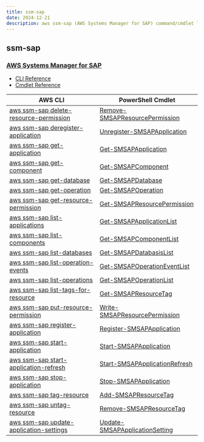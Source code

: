 ```yaml
---
title: ssm-sap
date: 2024-12-21
description: aws ssm-sap (AWS Systems Manager for SAP) command/cmdlet list.
---
```


## ssm-sap

### [AWS Systems Manager for SAP](https://aws.amazon.com/systems-manager/)

* [CLI Reference](https://awscli.amazonaws.com/v2/documentation/api/latest/reference/ssm-sap/index.html)
* [Cmdlet Reference](https://docs.aws.amazon.com/powershell/latest/reference/items/SsmSap_cmdlets.html)

|AWS CLI|PowerShell Cmdlet|
|----|----|
|[aws ssm-sap delete-resource-permission](https://awscli.amazonaws.com/v2/documentation/api/latest/reference/ssm-sap/delete-resource-permission.html)|[Remove-SMSAPResourcePermission](https://docs.aws.amazon.com/powershell/latest/reference/items/Remove-SMSAPResourcePermission.html)|
|[aws ssm-sap deregister-application](https://awscli.amazonaws.com/v2/documentation/api/latest/reference/ssm-sap/deregister-application.html)|[Unregister-SMSAPApplication](https://docs.aws.amazon.com/powershell/latest/reference/items/Unregister-SMSAPApplication.html)|
|[aws ssm-sap get-application](https://awscli.amazonaws.com/v2/documentation/api/latest/reference/ssm-sap/get-application.html)|[Get-SMSAPApplication](https://docs.aws.amazon.com/powershell/latest/reference/items/Get-SMSAPApplication.html)|
|[aws ssm-sap get-component](https://awscli.amazonaws.com/v2/documentation/api/latest/reference/ssm-sap/get-component.html)|[Get-SMSAPComponent](https://docs.aws.amazon.com/powershell/latest/reference/items/Get-SMSAPComponent.html)|
|[aws ssm-sap get-database](https://awscli.amazonaws.com/v2/documentation/api/latest/reference/ssm-sap/get-database.html)|[Get-SMSAPDatabase](https://docs.aws.amazon.com/powershell/latest/reference/items/Get-SMSAPDatabase.html)|
|[aws ssm-sap get-operation](https://awscli.amazonaws.com/v2/documentation/api/latest/reference/ssm-sap/get-operation.html)|[Get-SMSAPOperation](https://docs.aws.amazon.com/powershell/latest/reference/items/Get-SMSAPOperation.html)|
|[aws ssm-sap get-resource-permission](https://awscli.amazonaws.com/v2/documentation/api/latest/reference/ssm-sap/get-resource-permission.html)|[Get-SMSAPResourcePermission](https://docs.aws.amazon.com/powershell/latest/reference/items/Get-SMSAPResourcePermission.html)|
|[aws ssm-sap list-applications](https://awscli.amazonaws.com/v2/documentation/api/latest/reference/ssm-sap/list-applications.html)|[Get-SMSAPApplicationList](https://docs.aws.amazon.com/powershell/latest/reference/items/Get-SMSAPApplicationList.html)|
|[aws ssm-sap list-components](https://awscli.amazonaws.com/v2/documentation/api/latest/reference/ssm-sap/list-components.html)|[Get-SMSAPComponentList](https://docs.aws.amazon.com/powershell/latest/reference/items/Get-SMSAPComponentList.html)|
|[aws ssm-sap list-databases](https://awscli.amazonaws.com/v2/documentation/api/latest/reference/ssm-sap/list-databases.html)|[Get-SMSAPDatabasisList](https://docs.aws.amazon.com/powershell/latest/reference/items/Get-SMSAPDatabasisList.html)|
|[aws ssm-sap list-operation-events](https://awscli.amazonaws.com/v2/documentation/api/latest/reference/ssm-sap/list-operation-events.html)|[Get-SMSAPOperationEventList](https://docs.aws.amazon.com/powershell/latest/reference/items/Get-SMSAPOperationEventList.html)|
|[aws ssm-sap list-operations](https://awscli.amazonaws.com/v2/documentation/api/latest/reference/ssm-sap/list-operations.html)|[Get-SMSAPOperationList](https://docs.aws.amazon.com/powershell/latest/reference/items/Get-SMSAPOperationList.html)|
|[aws ssm-sap list-tags-for-resource](https://awscli.amazonaws.com/v2/documentation/api/latest/reference/ssm-sap/list-tags-for-resource.html)|[Get-SMSAPResourceTag](https://docs.aws.amazon.com/powershell/latest/reference/items/Get-SMSAPResourceTag.html)|
|[aws ssm-sap put-resource-permission](https://awscli.amazonaws.com/v2/documentation/api/latest/reference/ssm-sap/put-resource-permission.html)|[Write-SMSAPResourcePermission](https://docs.aws.amazon.com/powershell/latest/reference/items/Write-SMSAPResourcePermission.html)|
|[aws ssm-sap register-application](https://awscli.amazonaws.com/v2/documentation/api/latest/reference/ssm-sap/register-application.html)|[Register-SMSAPApplication](https://docs.aws.amazon.com/powershell/latest/reference/items/Register-SMSAPApplication.html)|
|[aws ssm-sap start-application](https://awscli.amazonaws.com/v2/documentation/api/latest/reference/ssm-sap/start-application.html)|[Start-SMSAPApplication](https://docs.aws.amazon.com/powershell/latest/reference/items/Start-SMSAPApplication.html)|
|[aws ssm-sap start-application-refresh](https://awscli.amazonaws.com/v2/documentation/api/latest/reference/ssm-sap/start-application-refresh.html)|[Start-SMSAPApplicationRefresh](https://docs.aws.amazon.com/powershell/latest/reference/items/Start-SMSAPApplicationRefresh.html)|
|[aws ssm-sap stop-application](https://awscli.amazonaws.com/v2/documentation/api/latest/reference/ssm-sap/stop-application.html)|[Stop-SMSAPApplication](https://docs.aws.amazon.com/powershell/latest/reference/items/Stop-SMSAPApplication.html)|
|[aws ssm-sap tag-resource](https://awscli.amazonaws.com/v2/documentation/api/latest/reference/ssm-sap/tag-resource.html)|[Add-SMSAPResourceTag](https://docs.aws.amazon.com/powershell/latest/reference/items/Add-SMSAPResourceTag.html)|
|[aws ssm-sap untag-resource](https://awscli.amazonaws.com/v2/documentation/api/latest/reference/ssm-sap/untag-resource.html)|[Remove-SMSAPResourceTag](https://docs.aws.amazon.com/powershell/latest/reference/items/Remove-SMSAPResourceTag.html)|
|[aws ssm-sap update-application-settings](https://awscli.amazonaws.com/v2/documentation/api/latest/reference/ssm-sap/update-application-settings.html)|[Update-SMSAPApplicationSetting](https://docs.aws.amazon.com/powershell/latest/reference/items/Update-SMSAPApplicationSetting.html)|

